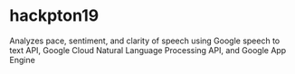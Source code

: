 # hackpton19

Analyzes pace, sentiment, and clarity of speech using Google speech to text API, Google Cloud Natural Language Processing API, and Google App Engine 
